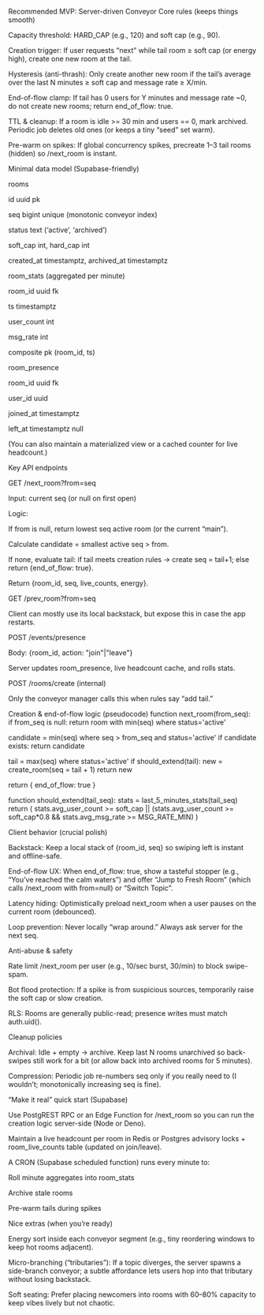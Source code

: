 Recommended MVP: Server-driven Conveyor
Core rules (keeps things smooth)

Capacity threshold: HARD_CAP (e.g., 120) and soft cap (e.g., 90).

Creation trigger: If user requests “next” while tail room ≥ soft cap (or energy high), create one new room at the tail.

Hysteresis (anti-thrash): Only create another new room if the tail’s average over the last N minutes ≥ soft cap and message rate ≥ X/min.

End-of-flow clamp: If tail has 0 users for Y minutes and message rate ~0, do not create new rooms; return end_of_flow: true.

TTL & cleanup: If a room is idle >= 30 min and users == 0, mark archived. Periodic job deletes old ones (or keeps a tiny “seed” set warm).

Pre-warm on spikes: If global concurrency spikes, precreate 1–3 tail rooms (hidden) so /next_room is instant.

Minimal data model (Supabase-friendly)

rooms

id uuid pk

seq bigint unique (monotonic conveyor index)

status text (‘active’, ‘archived’)

soft_cap int, hard_cap int

created_at timestamptz, archived_at timestamptz

room_stats (aggregated per minute)

room_id uuid fk

ts timestamptz

user_count int

msg_rate int

composite pk (room_id, ts)

room_presence

room_id uuid fk

user_id uuid

joined_at timestamptz

left_at timestamptz null

(You can also maintain a materialized view or a cached counter for live headcount.)

Key API endpoints

GET /next_room?from=seq

Input: current seq (or null on first open)

Logic:

If from is null, return lowest seq active room (or the current “main”).

Calculate candidate = smallest active seq > from.

If none, evaluate tail: if tail meets creation rules → create seq = tail+1; else return {end_of_flow: true}.

Return {room_id, seq, live_counts, energy}.

GET /prev_room?from=seq

Client can mostly use its local backstack, but expose this in case the app restarts.

POST /events/presence

Body: {room_id, action: "join"|"leave"}

Server updates room_presence, live headcount cache, and rolls stats.

POST /rooms/create (internal)

Only the conveyor manager calls this when rules say “add tail.”

Creation & end-of-flow logic (pseudocode)
function next_room(from_seq):
if from_seq is null:
return room with min(seq) where status='active'

candidate = min(seq) where seq > from_seq and status='active'
if candidate exists:
return candidate

tail = max(seq) where status='active'
if should_extend(tail):
new = create_room(seq = tail + 1)
return new

return { end_of_flow: true }

function should_extend(tail_seq):
stats = last_5_minutes_stats(tail_seq)
return (
stats.avg_user_count >= soft_cap ||
(stats.avg_user_count >= soft_cap*0.8 && stats.avg_msg_rate >= MSG_RATE_MIN)
)

Client behavior (crucial polish)

Backstack: Keep a local stack of {room_id, seq} so swiping left is instant and offline-safe.

End-of-flow UX: When end_of_flow: true, show a tasteful stopper (e.g., “You’ve reached the calm waters”) and offer “Jump to Fresh Room” (which calls /next_room with from=null) or “Switch Topic”.

Latency hiding: Optimistically preload next_room when a user pauses on the current room (debounced).

Loop prevention: Never locally “wrap around.” Always ask server for the next seq.

Anti-abuse & safety

Rate limit /next_room per user (e.g., 10/sec burst, 30/min) to block swipe-spam.

Bot flood protection: If a spike is from suspicious sources, temporarily raise the soft cap or slow creation.

RLS: Rooms are generally public-read; presence writes must match auth.uid().

Cleanup policies

Archival: Idle + empty → archive. Keep last N rooms unarchived so back-swipes still work for a bit (or allow back into archived rooms for 5 minutes).

Compression: Periodic job re-numbers seq only if you really need to (I wouldn’t; monotonically increasing seq is fine).

“Make it real” quick start (Supabase)

Use PostgREST RPC or an Edge Function for /next_room so you can run the creation logic server-side (Node or Deno).

Maintain a live headcount per room in Redis or Postgres advisory locks + room_live_counts table (updated on join/leave).

A CRON (Supabase scheduled function) runs every minute to:

Roll minute aggregates into room_stats

Archive stale rooms

Pre-warm tails during spikes

Nice extras (when you’re ready)

Energy sort inside each conveyor segment (e.g., tiny reordering windows to keep hot rooms adjacent).

Micro-branching (“tributaries”): If a topic diverges, the server spawns a side-branch conveyor; a subtle affordance lets users hop into that tributary without losing backstack.

Soft seating: Prefer placing newcomers into rooms with 60–80% capacity to keep vibes lively but not chaotic.